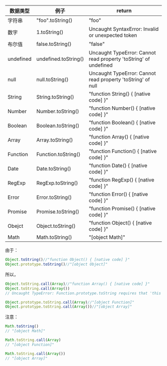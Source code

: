 #

数据类型|例子|return
-|-|-
字符串|"foo".toString()|"foo"
数字|1.toString()|Uncaught SyntaxError: Invalid or unexpected token
布尔值|false.toString()|"false"
undefined|undefined.toString()|Uncaught TypeError: Cannot read property 'toString' of undefined
null|null.toString()|Uncaught TypeError: Cannot read property 'toString' of null
String|String.toString()|"function String() { [native code] }"
Number|Number.toString()|"function Number() { [native code] }"
Boolean|Boolean.toString()|"function Boolean() { [native code] }"
Array|Array.toString()|"function Array() { [native code] }"
Function|Function.toString()|"function Function() { [native code] }"
Date|Date.toString()|"function Date() { [native code] }"
RegExp|RegExp.toString()|"function RegExp() { [native code] }"
Error|Error.toString()|"function Error() { [native code] }"
Promise|Promise.toString()|"function Promise() { [native code] }"
Obejct|Object.toString()|"function Object() { [native code] }"
Math|Math.toString()|"[object Math]"

由于：

```js
Object.toString()//"function Object() { [native code] }"
Object.prototype.toString()//"[object Object]"
```

所以，

```js
Object.toString.call(Array)//"function Array() { [native code] }"
Object.toString.call(Array())
// Uncaught TypeError: Function.prototype.toString requires that 'this' be a Function

Object.prototype.toString.call(Array)//"[object Function]"
Object.prototype.toString.call(Array())//"[object Array]"
```

注意：

```js
Math.toString()
// "[object Math]"

Math.toString.call(Array)
// "[object Function]"

Math.toString.call(Array())
// "[object Array]"

```
